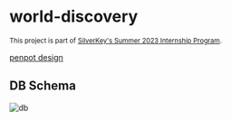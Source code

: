 # world-discovery
<sub>This project is part of [SilverKey's Summer 2023 Internship Program](https://www.silverkeytech.com/blog/p/silverkey-monitor/silverkey-summer-internship-2023).</sub>

[penpot design](https://design.penpot.app/#/workspace/7bde5548-9bcb-8041-8002-ac3a3fdc1ddc/82e31d90-3829-8139-8002-c362a9c70c45?page-id=c54d571b-4a0b-809d-8002-dbad4ff52941)

## DB Schema
![db](https://github.com/silverkeytech/world-discovery/assets/76593662/fe6b63b6-8321-4abb-8ed6-8c61d9e73776)
